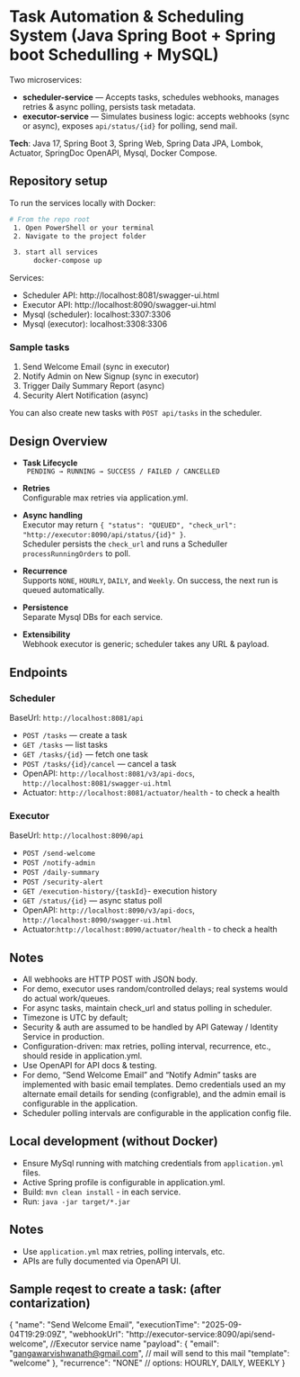 # Task Automation & Scheduling System (Java Spring Boot + Spring boot Schedulling + MySQL)

Two microservices:
- **scheduler-service** — Accepts tasks, schedules webhooks, manages retries & async polling, persists task metadata.
- **executor-service** — Simulates business logic: accepts webhooks (sync or async), exposes `api/status/{id}` for polling, send mail.

**Tech**: Java 17, Spring Boot 3, Spring Web, Spring Data JPA, Lombok, Actuator, SpringDoc OpenAPI, Mysql,  Docker Compose.

## Repository setup
To run the services locally with Docker:

```bash
# From the repo root
 1. Open PowerShell or your terminal
 2. Navigate to the project folder

 3. start all services
      docker-compose up
```

Services:
- Scheduler API: http://localhost:8081/swagger-ui.html
- Executor API:  http://localhost:8090/swagger-ui.html
- Mysql (scheduler):  localhost:3307:3306
- Mysql (executor):   localhost:3308:3306

### Sample tasks
1. Send Welcome Email (sync in executor)
2. Notify Admin on New Signup (sync in executor)
3. Trigger Daily Summary Report (async)
4. Security Alert Notification (async)

You can also create new tasks with `POST api/tasks` in the scheduler.

## Design Overview

- **Task Lifecycle**  
  ` PENDING → RUNNING → SUCCESS / FAILED / CANCELLED`

- **Retries**  
  Configurable max retries via application.yml.

- **Async handling**  
  Executor may return  `{ "status": "QUEUED", "check_url": "http://executor:8090/api/status/{id}" }`.  
  Scheduler persists the `check_url` and runs a Scheduller `processRunningOrders` to poll.

- **Recurrence**  
  Supports `NONE`, `HOURLY`, `DAILY`, and `Weekly`. On success, the next run is queued automatically.

- **Persistence**  
  Separate Mysql DBs for each service.

- **Extensibility**  
  Webhook executor is generic; scheduler takes any URL & payload.

## Endpoints

### Scheduler
BaseUrl: `http://localhost:8081/api`
- `POST /tasks` — create a task
- `GET /tasks` — list tasks
- `GET /tasks/{id}` — fetch one task
- `POST /tasks/{id}/cancel` — cancel a task
- OpenAPI: `http://localhost:8081/v3/api-docs`, `http://localhost:8081/swagger-ui.html`
- Actuator: `http://localhost:8081/actuator/health` -  to check a health

### Executor
BaseUrl: `http://localhost:8090/api`
- `POST /send-welcome`
- `POST /notify-admin`
- `POST /daily-summary`
- `POST /security-alert`
- `GET /execution-history/{taskId}`- execution history
- `GET /status/{id}` — async status poll
- OpenAPI: `http://localhost:8090/v3/api-docs`, `http://localhost:8090/swagger-ui.html`
- Actuator:`http://localhost:8090/actuator/health` - to check a health

## Notes
- All webhooks are HTTP POST with JSON body.
- For demo, executor uses random/controlled delays; real systems would do actual work/queues.
- For async tasks, maintain check_url and status polling in scheduler.
- Timezone is UTC by default;
- Security & auth are assumed to be handled by API Gateway / Identity Service in production.
- Configuration-driven: max retries, polling interval, recurrence, etc., should reside in application.yml.
- Use OpenAPI for API docs & testing.
- For demo, “Send Welcome Email” and “Notify Admin” tasks are implemented with basic email templates. Demo credentials used an my alternate email details for sending (configrable), and the admin email is configurable in the application.
- Scheduler polling intervals are configurable in the application config file.

## Local development (without Docker)
- Ensure MySql running with matching credentials from `application.yml` files.
- Active Spring profile is configurable in application.yml.
- Build: `mvn clean install` - in each service.
- Run: `java -jar target/*.jar`

## Notes
- Use `application.yml` max retries, polling intervals, etc.
- APIs are fully documented via OpenAPI UI.

## Sample reqest to create a task: (after contarization)
{
  "name": "Send Welcome Email",
  "executionTime": "2025-09-04T19:29:09Z",
  "webhookUrl": "http://executor-service:8090/api/send-welcome", //Executor service name
  "payload": {
    "email": "gangawarvishwanath@gmail.com", // mail will send to this mail
    "template": "welcome"
  },
  "recurrence": "NONE"   // options: HOURLY, DAILY, WEEKLY
}

